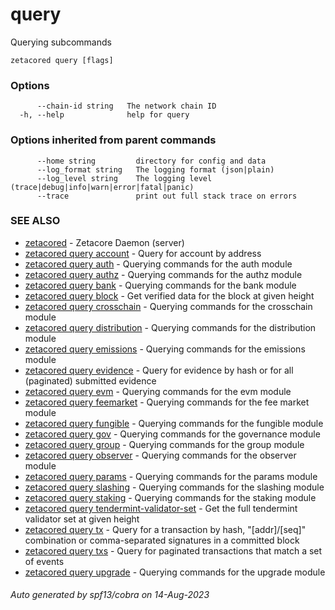 # query

Querying subcommands

```
zetacored query [flags]
```

### Options

```
      --chain-id string   The network chain ID
  -h, --help              help for query
```

### Options inherited from parent commands

```
      --home string         directory for config and data 
      --log_format string   The logging format (json|plain) 
      --log_level string    The logging level (trace|debug|info|warn|error|fatal|panic) 
      --trace               print out full stack trace on errors
```

### SEE ALSO

* [zetacored](zetacored.md)	 - Zetacore Daemon (server)
* [zetacored query account](zetacored_query_account.md)	 - Query for account by address
* [zetacored query auth](zetacored_query_auth.md)	 - Querying commands for the auth module
* [zetacored query authz](zetacored_query_authz.md)	 - Querying commands for the authz module
* [zetacored query bank](zetacored_query_bank.md)	 - Querying commands for the bank module
* [zetacored query block](zetacored_query_block.md)	 - Get verified data for the block at given height
* [zetacored query crosschain](zetacored_query_crosschain.md)	 - Querying commands for the crosschain module
* [zetacored query distribution](zetacored_query_distribution.md)	 - Querying commands for the distribution module
* [zetacored query emissions](zetacored_query_emissions.md)	 - Querying commands for the emissions module
* [zetacored query evidence](zetacored_query_evidence.md)	 - Query for evidence by hash or for all (paginated) submitted evidence
* [zetacored query evm](zetacored_query_evm.md)	 - Querying commands for the evm module
* [zetacored query feemarket](zetacored_query_feemarket.md)	 - Querying commands for the fee market module
* [zetacored query fungible](zetacored_query_fungible.md)	 - Querying commands for the fungible module
* [zetacored query gov](zetacored_query_gov.md)	 - Querying commands for the governance module
* [zetacored query group](zetacored_query_group.md)	 - Querying commands for the group module
* [zetacored query observer](zetacored_query_observer.md)	 - Querying commands for the observer module
* [zetacored query params](zetacored_query_params.md)	 - Querying commands for the params module
* [zetacored query slashing](zetacored_query_slashing.md)	 - Querying commands for the slashing module
* [zetacored query staking](zetacored_query_staking.md)	 - Querying commands for the staking module
* [zetacored query tendermint-validator-set](zetacored_query_tendermint-validator-set.md)	 - Get the full tendermint validator set at given height
* [zetacored query tx](zetacored_query_tx.md)	 - Query for a transaction by hash, "[addr]/[seq]" combination or comma-separated signatures in a committed block
* [zetacored query txs](zetacored_query_txs.md)	 - Query for paginated transactions that match a set of events
* [zetacored query upgrade](zetacored_query_upgrade.md)	 - Querying commands for the upgrade module

###### Auto generated by spf13/cobra on 14-Aug-2023
